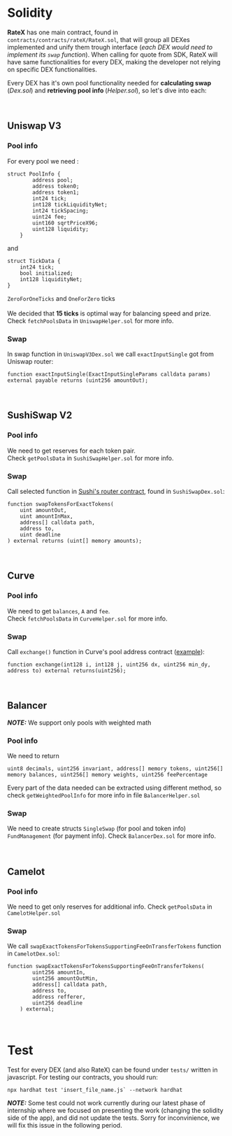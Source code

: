 # Solidity 

<b>RateX</b> has one main contract, found in `contracts/contracts/rateX/RateX.sol`, that will group all DEXes implemented and unify them trough interface (_each DEX would need to implement its `swap` function_). When calling for quote from SDK, RateX will have same functionalities for every DEX, making the developer not relying on specific DEX functionalities. <br>

Every DEX has it's own pool functionality needed for <b>calculating swap</b> (_Dex.sol_) and <b>retrieving pool info </b> (_Helper.sol_), so let's dive into each: <br>

<br>

## Uniswap V3

### Pool info
For every pool we need :
```
struct PoolInfo {
        address pool;
        address token0;
        address token1;
        int24 tick;
        int128 tickLiquidityNet;
        int24 tickSpacing;
        uint24 fee;
        uint160 sqrtPriceX96;
        uint128 liquidity;
    }
```
and
```
struct TickData {
    int24 tick;
    bool initialized;
    int128 liquidityNet;
}
```
`ZeroForOneTicks` and `OneForZero` ticks
<br><br>
We decided that <b>15 ticks</b> is optimal way for balancing speed and prize. Check `fetchPoolsData` in `UniswapHelper.sol` for more info.

### Swap
In swap function in `UniswapV3Dex.sol` we call `exactInputSingle` got from Uniswap router:
```
function exactInputSingle(ExactInputSingleParams calldata params) external payable returns (uint256 amountOut);
```
<br>

## SushiSwap V2

### Pool info
We need to get reserves for each token pair. <br>
Check ```getPoolsData``` in `SushiSwapHelper.sol` for more info.

### Swap
Call selected function in [Sushi's router contract](https://arbiscan.io/address/0x1b02da8cb0d097eb8d57a175b88c7d8b47997506#writeContract), found in `SushiSwapDex.sol`: 
```
function swapTokensForExactTokens(
    uint amountOut,
    uint amountInMax,
    address[] calldata path,
    address to,
    uint deadline
) external returns (uint[] memory amounts);
```
<br>

## Curve 

### Pool info
We need to get `balances`, `A` and `fee`. <br>
Check `fetchPoolsData` in `CurveHelper.sol` for more info.

### Swap
Call `exchange()` function in Curve's pool address contract ([example](https://arbiscan.io/address/0x7f90122BF0700F9E7e1F688fe926940E8839F353#writeContract)):
```
function exchange(int128 i, int128 j, uint256 dx, uint256 min_dy, address to) external returns(uint256);
```
<br>

## Balancer
<b>_NOTE:_</b> We support only pools with weighted math

### Pool info
We need to return
```
uint8 decimals, uint256 invariant, address[] memory tokens, uint256[] memory balances, uint256[] memory weights, uint256 feePercentage
```
Every part of the data needed can be extracted using different method, so check `getWeightedPoolInfo` for more info in file `BalancerHelper.sol`

### Swap
We need to create structs `SingleSwap` (for pool and token info) `FundManagement` (for payment info).
Check `BalancerDex.sol` for more info. 

<br>

## Camelot

### Pool info
We need to get only reserves for additional info. Check `getPoolsData` in `CamelotHelper.sol`

### Swap
We call `swapExactTokensForTokensSupportingFeeOnTransferTokens` function in `CamelotDex.sol`:

```
function swapExactTokensForTokensSupportingFeeOnTransferTokens(
        uint256 amountIn,
        uint256 amountOutMin,
        address[] calldata path,
        address to,
        address refferer,
        uint256 deadline
    ) external;
```

<br>

# Test

Test for every DEX (and also RateX) can be found under `tests/` written in javascript. For testing our contracts, you should run:
```
npx hardhat test 'insert_file_name.js` --network hardhat
```

<b>_NOTE:_</b> Some test could not work currently during our latest phase of internship where we focused on presenting the work (changing the solidity side of the app), and did not update the tests. Sorry for inconvinience, we will fix this issue in the following period.
